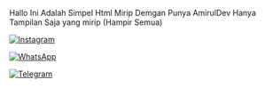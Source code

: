 Hallo Ini Adalah Simpel Html Mirip Demgan Punya AmirulDev
Hanya Tampilan Saja yang mirip (Hampir Semua)



[![Instagram](https://img.shields.io/badge/Instagram-ff63f0?style=for-the-badge&logo=instagram&logoColor=white)](https://instagram.com/irulzgoodboy_)

 [![WhatsApp](https://img.shields.io/badge/WhatsApp-25D366?style=for-the-badge&logo=whatsapp&logoColor=white)](https://wa.me/6281330251835)

 [![Telegram](https://img.shields.io/badge/Telegram-009bff?style=for-the-badge&logo=telegram&logoColor=white)](https://t.me/rulzxyz)
 
